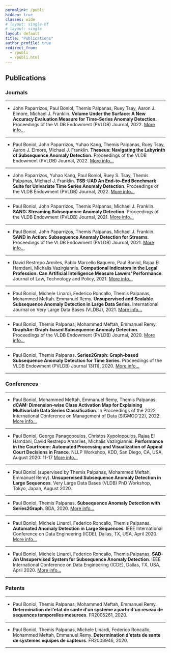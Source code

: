 ```yaml
---
permalink: /publi
hidden: true
classes: wide
# layout: single-hf
# layout: single
layout: default
title: "Publications"
author_profile: true
redirect_from: 
  - /publi
  - /publi.html
---
```


## Publications

### Journals


---

* John Paparrizos, Paul Boniol, Themis Palpanas, Ruey Tsay, Aaron J. Elmore, Michael J. Franklin. **Volume Under the Surface: A New Accuracy Evaluation Measure for Time-Series Anomaly Detection.** Proceedings of the VLDB Endowment (PVLDB) Journal, 2022. [More info...](https://www.researchgate.net/publication/363485317_Volume_Under_the_Surface_A_New_Accuracy_Evaluation_Measure_for_Time-Series_Anomaly_Detection)

---

* Paul Boniol, John Paparrizos, Yuhao Kang, Themis Palpanas, Ruey Tsay, Aaron J. Elmore, Michael J. Franklin. **Theseus: Navigating the Labyrinth of Subsequence Anomaly Detection.** Proceedings of the VLDB Endowment (PVLDB) Journal, 2022. [More info...](https://www.researchgate.net/publication/363480726_Theseus_Navigating_the_Labyrinth_of_Time-Series_Anomaly_Detection)

---

* John Paparrizos, Yuhao Kang, Paul Boniol, Ruey S. Tsay, Themis Palpanas, Michael J. Franklin. **TSB-UAD An End-to-End Benchmark Suite for Univariate Time Series Anomaly Detection**. Proceedings of the VLDB Endowment (PVLDB) Journal, 2022. [More info...](https://www.researchgate.net/publication/361483861_TSB-UAD_an_end-to-end_benchmark_suite_for_univariate_time-series_anomaly_detection)

---

* Paul Boniol, John Paparrizos, Themis Palpanas, Michael J. Franklin. **SAND: Streaming Subsequence Anomaly Detection**. Proceedings of the VLDB Endowment (PVLDB) Journal, 2021. [More info...](https://boniolp.github.io/paulboniol/sand)

---

* Paul Boniol, John Paparrizos, Themis Palpanas, Michael J. Franklin. **SAND in Action: Subsequence Anomaly Detection for Streams**. Proceedings of the VLDB Endowment (PVLDB) Journal, 2021. [More info...](https://boniolp.github.io/paulboniol/sand)

--- 

* David Restrepo Armiles, Pablo Marcello Baquero, Paul Boniol, Rajaa El Hamdani, Michalis Vazirgiannis. **Computional Indicators in the Legal Profession: Can Artificial Intelligence Measure Lawers' Performance**. Journal of Law, Technology and Policy, 2021. [More info...](https://papers.ssrn.com/sol3/papers.cfm?abstract_id=3974526)

--- 

* Paul Boniol, Michele Linardi, Federico Roncallo, Themis Palpanas, Mohammed Meftah. Emmanuel Remy. **Unsupervised and Scalable Subsequence Anomaly Detection in Large Data Series**. International Journal on Very Large Data Bases (VLDBJ), 2021. [More info...](https://boniolp.github.io/paulboniol/norma)

---

* Paul Boniol, Themis Palpanas, Mohammed Meftah, Emmanuel Remy. **GraphAn: Graph-based Subsequence Anomaly Detection**. Proceedings of the VLDB Endowment (PVLDB) Journal, 2020. [More info...](https://boniolp.github.io/paulboniol/s2g)

---

* Paul Boniol, Themis Palpanas. **Series2Graph: Graph-based Subsequence Anomaly Detection for Time Series**. Proceedings of the VLDB Endowment (PVLDB) Journal 13(11), 2020. [More info...](https://boniolp.github.io/paulboniol/s2g)

---

### Conferences

---

* Paul Boniol, Mohammed Meftah, Emmanuel Remy, Themis Palpanas. **dCAM: Dimension-wise Class Activation Map for Explaining Multivariate Data Series Classification**. In Proceedings of the 2022 International Conference on Management of Data (SIGMOD’22), 2022. [More info...](https://boniolp.github.io/paulboniol/dcam)

---

* Paul Boniol, George Panagopoulos, Christos Xypolopoulos, Rajaa El Hamdani, David Restrepo Amariles, Michalis Vazirgiannis. **Performance in the Courtroom: Automated Processing and Visualization of Appeal Court Decisions in France**. NLLP Workshop, KDD, San Diego, CA, USA, August 2020: 11-17 [More info...](https://boniolp.github.io/paulboniol/smartlaw)

---

* Paul Boniol (supervised by Themis Palpanas, Mohammed Meftah, Emmanuel Remy). **Unsupervised Subsequence Anomaly Detection in Large Sequences**. Very Large Data Bases (VLDB) PhD Workshop, Tokyo, Japan, August 2020.

---

* Paul Boniol, Themis Palpanas. **Subsequence Anomaly Detection with Series2Graph**. BDA, 2020. [More info...](https://boniolp.github.io/paulboniol/s2g)

---

* Paul Boniol, Michele Linardi, Federico Roncallo, Themis Palpanas. **Automated Anomaly Detection in Large Sequences**. IEEE International Conference on Data Engineering (ICDE), Dallas, TX, USA, April 2020. [More info...](https://boniolp.github.io/paulboniol/norma)

---

* Paul Boniol, Michele Linardi, Federico Roncallo, Themis Palpanas. **SAD: An Unsupervised System for Subsequence Anomaly Detection**. IEEE International Conference on Data Engineering (ICDE), Dallas, TX, USA, April 2020. [More info...](https://boniolp.github.io/paulboniol/norma)

---

### Patents

---

* Paul Boniol, Themis Palpanas, Mohammed Meftah, Emmanuel Remy. **Determination de l'etat de sante d'un systeme a partir d'un reseau de sequences temporelles mesurees**. FR2005261, 2020.

---

* Paul Boniol, Themis Palpanas, Michele Linardi, Federico Roncallo, Mohammed Meftah, Emmanuel Remy. **Determination d'etats de sante de systemes equipes de capteurs**. FR2003946, 2020.

---
